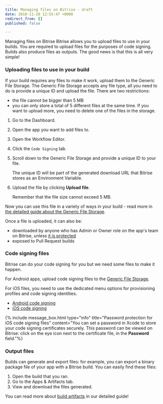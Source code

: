 ```yaml
---
title: Managing files on Bitrise - draft
date: 2018-11-20 12:55:47 +0000
redirect_from: []
published: false

---
```

Managing files on Bitrise Bitrise allows you to upload files to use in your builds. You are required to upload files for the purposes of code signing. Builds also produce files as outputs. The good news is that this is all very simple!

### Uploading files to use in your build

If your build requires any files to make it work, upload them to the Generic File Storage. The Generic File Storage accepts any file type, all you need to do is provide a unique ID and upload the file. There are two restrictions:

* the file cannot be bigger than 5 MB
* you can only store a total of 5 different files at the same time. If you want to upload more, you need to delete one of the files in the storage.

1. Go to the Dashboard.
2. Open the app you want to add files to.
3. Open the Workflow Editor.
4. Click the `Code Signing` tab. 
5. Scroll down to the Generic File Storage and provide a unique ID to your file.

   The unique ID will be part of the generated download URL that Bitrise stores as an Environment Variable. 
6. Upload the file by clicking **Upload file**. 

   Remember that the file size cannot exceed 5 MB.

Now you can use this file in a variety of ways in your build - read more in [the detailed guide about the Generic File Storage](/tutorials/how-to-use-the-generic-file-storage/). 

Once a file is uploaded, it can also be:

* downloaded by anyone who has Admin or Owner role on the app's team on Bitrise, unless [it is protected](/protecting-your-code-signing-files/)
* exposed to Pull Request builds

### Code signing files

Bitrise can do your code signing for you but we need some files to make it happen. 

For Android apps, upload code signing files to the [Generic File Storage](). 

For iOS files, you need to use the dedicated menu options for provisioning profiles and code signing identities. 

* [Android code signing](/code-signing/android-code-signing/android-code-signing-procedures/)
* [iOS code signing](/code-signing/ios-code-signing/code-signing/)

{% include message_box.html type="info" title="Password protection for iOS code signing files" content="You can set a password in Xcode to store your code signing certificates securely. This password can be viewed on Bitrise: click on the eye icon next to the certificate file, in the **Password** field."%} 

### Output files

Builds can generate and export files: for example, you can export a binary package file of your app with a Bitrise build. You can easily find these files: 

1. Open the build that you ran.
2. Go to the Apps & Artifacts tab.
3. View and download the files generated. 

You can read more about [build artifacts](/builds/build-artifacts-online/) in our detailed guide! 